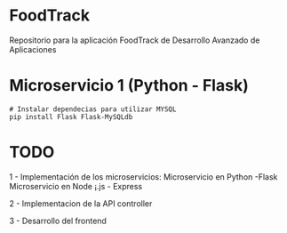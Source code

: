 # FoodTrack
 Repositorio para la aplicación FoodTrack de Desarrollo Avanzado de Aplicaciones

# Microservicio 1 (Python - Flask)
    # Instalar dependecias para utilizar MYSQL
    pip install Flask Flask-MySQLdb

 # TODO
 1 - Implementación de los microservicios:
    Microservicio en Python -Flask
    Microservicio en Node ¡.js - Express

2 - Implementacion de la API controller

3 - Desarrollo del frontend
